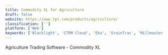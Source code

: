 ```yaml
---
title: Commodity XL for Agriculture
draft: false 
website: https://www.tpt.com/products/agriculture/
classification: ['']
platform: ['Web']
keywords: ['Blacklight', 'CTRM Cloud', 'Eka', 'GrainTrac', 'Millmaster', 'Panjiva', 'Saturn', 'TRADEPAQ TRM', 'TRMTracker', 'Zonos', 'iRely i21']
---
```

Agriculture Trading Software - Commodity XL